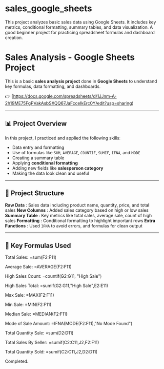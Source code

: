 # sales_google_sheets
This project analyzes basic sales data using Google Sheets. It includes key metrics, conditional formatting, summary tables, and data visualization. A good beginner project for practicing spreadsheet formulas and dashboard creation.

# Sales Analysis - Google Sheets Project

This is a basic **sales analysis project** done in **Google Sheets** to understand key formulas, data formatting, and dashboards.

👉 [https://docs.google.com/spreadsheets/d/1JJnm-A-2h19ME75FgPVakAsbSXQQ67JaFcceIkErc0Y/edit?usp=sharing)

---

## 📊 Project Overview

In this project, I practiced and applied the following skills:

- Data entry and formatting
- Use of formulas like `SUM`, `AVERAGE`, `COUNTIF`, `SUMIF`, `IFNA`, and `MODE`
- Creating a summary table
- Applying **conditional formatting**
- Adding new fields like **salesperson category**
- Making the data look clean and useful

---

## 📁 Project Structure

**Raw Data** : Sales data including product name, quantity, price, and total sales 
**New Columns** : Added sales category based on high or low sales 
**Summary Table** : Key metrics like total sales, average sale, count of high sales 
**Formatting** : Conditional formatting to highlight important rows 
**Extra Functions** : Used `IFNA` to avoid errors, and formulas for clean output 

---

## 📌 Key Formulas Used

Total Sales: =sum(F2:F11)

Average Sale: =AVERAGE(F2:F11)

High Sales Count: =countif(G2:G11, "High Sale")

High Sales Total: =sumif(G2:G11,"High Sale",E2:E11)

Max Sale: =MAX(F2:F11)

Min Sale: =MIN(F2:F11)

Median Sale: =MEDIAN(F2:F11)

Mode of Sale Amount: =IFNA(MODE(F2:F11),"No Mode Found")

Total Quantity Sale: =sum(D2:D11)

Total Sales By Seller: =sumif(C2:C11,J2,F2:F11)

Total Quantity Sold: =sumif(C2:C11,J2,D2:D11)


Completed.
